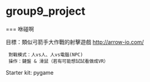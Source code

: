 # group9_project
===
咻碰啊


目標：類似弓箭手大作戰的射擊遊戲 http://arrow-io.com/

     對戰模式：人vs人、人vs電腦(NPC)
     操作：鍵盤 & 滑鼠（若有可能想試試看做成VR）
     
Starter kit: pygame
